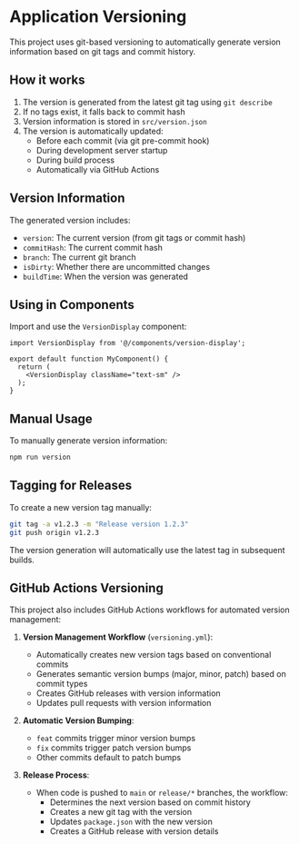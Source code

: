 # Application Versioning

This project uses git-based versioning to automatically generate version information based on git tags and commit history.

## How it works

1. The version is generated from the latest git tag using `git describe`
2. If no tags exist, it falls back to commit hash
3. Version information is stored in `src/version.json`
4. The version is automatically updated:
   - Before each commit (via git pre-commit hook)
   - During development server startup
   - During build process
   - Automatically via GitHub Actions

## Version Information

The generated version includes:
- `version`: The current version (from git tags or commit hash)
- `commitHash`: The current commit hash
- `branch`: The current git branch
- `isDirty`: Whether there are uncommitted changes
- `buildTime`: When the version was generated

## Using in Components

Import and use the `VersionDisplay` component:

```tsx
import VersionDisplay from '@/components/version-display';

export default function MyComponent() {
  return (
    <VersionDisplay className="text-sm" />
  );
}
```

## Manual Usage

To manually generate version information:

```bash
npm run version
```

## Tagging for Releases

To create a new version tag manually:

```bash
git tag -a v1.2.3 -m "Release version 1.2.3"
git push origin v1.2.3
```

The version generation will automatically use the latest tag in subsequent builds.

## GitHub Actions Versioning

This project also includes GitHub Actions workflows for automated version management:

1. **Version Management Workflow** (`versioning.yml`):
   - Automatically creates new version tags based on conventional commits
   - Generates semantic version bumps (major, minor, patch) based on commit types
   - Creates GitHub releases with version information
   - Updates pull requests with version information

2. **Automatic Version Bumping**:
   - `feat` commits trigger minor version bumps
   - `fix` commits trigger patch version bumps
   - Other commits default to patch bumps

3. **Release Process**:
   - When code is pushed to `main` or `release/*` branches, the workflow:
     - Determines the next version based on commit history
     - Creates a new git tag with the version
     - Updates `package.json` with the new version
     - Creates a GitHub release with version details